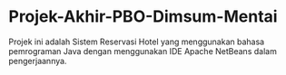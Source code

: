 # Projek-Akhir-PBO-Dimsum-Mentai
Projek ini adalah Sistem Reservasi Hotel yang menggunakan bahasa pemrograman Java dengan menggunakan IDE Apache NetBeans dalam pengerjaannya.
